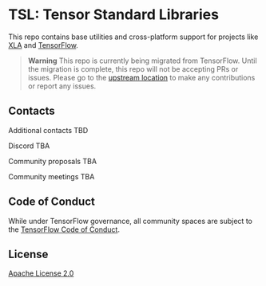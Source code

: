 # TSL: Tensor Standard Libraries

This repo contains base utilities and cross-platform support for projects like
[XLA](https://github.com/openxla/xla/) and
[TensorFlow](https://github.com/tensorflow/tensorflow).

> **Warning** This repo is currently being migrated from TensorFlow. Until the
> migration is complete, this repo will not be accepting PRs or issues. Please
> go to the
> [upstream location](https://github.com/tensorflow/tensorflow/tree/master/tensorflow/tsl)
> to make any contributions or report any issues.

## Contacts

Additional contacts TBD

Discord TBA

Community proposals TBA

Community meetings TBA

## Code of Conduct

While under TensorFlow governance, all community spaces are subject to the
[TensorFlow Code of Conduct](https://github.com/tensorflow/tensorflow/blob/master/CODE_OF_CONDUCT.md).

## License

[Apache License 2.0](https://github.com/google/tsl/blob/master/LICENSE)
